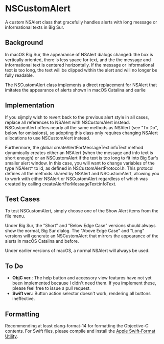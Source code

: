 # NSCustomAlert
A custom NSAlert class that gracefully handles alerts with long message or informational texts in Big Sur.

## Background

In macOS Big Sur, the appearance of NSAlert dialogs changed: the box is vertically oriented, there is less space for text, and the the message and informational text is centered horizontally. If the message or informational text is too long, the text will be clipped within the alert and will no longer be fully readable.

The NSCustomAlert class implements a direct replacement for NSAlert that imitates the appearance of alerts shown in macOS Catalina and earlie

## Implementation

If you sijmply wish to revert back to the previous alert style in all cases, replace all references to NSAlert with NSCustomAlert instead. NSCustomAlert offers nearly all the same methods as NSAlert (see "To Do", below for omissions), so adopting this class only requires changing NSAlert allocations to use NSCustomAlert instead.

Furthermore, the global createAlertForMessageText:infoText method dynamically creates either an NSAlert (when the message and info text is short enough) or an NSCustomAlert if the text is too long to fit into Big Sur's smaller alert window. In this case, you will want to change variables of the type NSAlert* to id<NSAlertProtocol>, as defined in NSCustomAlertProtocol.h. This protocol defines all the methods shared by NSAlert and NSCustomAlert, allowing you to work with either NSAlert or NSCustomAlert regardless of which was created by calling createAlertForMessageText:infoText.

## Test Cases

To test NSCustomAlert, simply choose one of the Show Alert items from the file menu.

Under Big Sur, the "Short" and "Below Edge Case" versions should always show the normal, Big Sur dialog. The "Above Edge Case" and "Long" versions will generate an NSCustomAlert that mirrors the appearance of the alerts in macOS Catalina and before.

Under earlier versions of macOS, a normal NSAlert will always be used.

## To Do

- **ObjC ver.**: The help button and accessory view features have not yet been implemented because I didn't need them. If you implement these, please feel free to issue a pull request.
- **Swift ver.**: Button action selector doesn't work, rendering all buttons ineffective.

## Formatting

Recommending at least clang-format-14 for formatting the Objective-C contents.
For Swift files, please compile and install the [Apple Swift-Format Utility](https://github.com/apple/swift-format).

